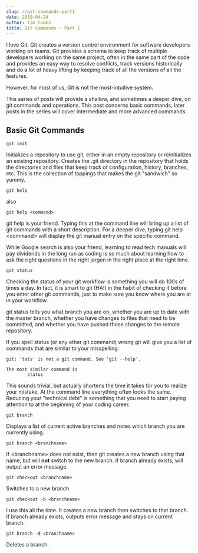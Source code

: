 ```yaml
---
slug: //git-commands-part1
date: 2019-04-24
author: Tim Combs
title: Git Commands - Part 1
---
```


I love Git. Git creates a version control environment for software developers working on teams. Git provides a schema to keep track of multiple developers working on the same project, often in the same part of the code and provides an easy way to resolve conflicts, track versions historically and do a lot of heavy lifting by keeping track of all the versions of all the features.

However, for most of us, Git is not the most-intuitive system.

This series of posts will provide a shallow, and sometimes a deeper dive, on git commands and operations. This post concerns basic commands, later posts in the series will cover intermediate and more advanced commands.

## Basic Git Commands

```
git init
```

Initializes a repository to use git, either in an empty repository or reinitializes an existing repository. Creates the .git directory in the repository that holds the directories and files that keep track of configuration, history, branches, etc. This is the collection of toppings that makes the git "sandwich" so yummy.


```
git help
```
also
```
git help <command> 
```

git help is your friend. Typing this at the command line will bring up a list of git commands with a short description. For a deeper dive, typing git help \<command\> will display the git manual entry on the specific command.

While Google search is also your friend, learning to read tech manuals will pay dividends in the long run as coding is so much about learning how to ask the right questions in the right jargon in the right place at the right time.


```
git status
```

Checking the status of your git workflow is something you will do 100s of times a day. In fact, it is smart to git (HA!) in the habit of checking it before you enter other git commands, just to make sure you know where you are at in your workflow.

git status tells you what branch you are on, whether you are up to date with the master branch, whether you have changes to files that need to be committed, and whether you have pushed those changes to the remote repository.

If you spell status (or any other git command) wrong git will give you a list of commands that are similar to your misspelling:
```
git: 'tats' is not a git command. See 'git --help'.

The most similar command is
        status
```
This sounds trivial, but actually shortens the time it takes for you to realize your mistake. At the command line everything often looks the same. Reducing your "technical debt" is something that you need to start paying attention to at the beginning of your coding career.

```
git branch
```

Displays a list of current active branches and notes which branch you are currently using.

```
git branch <branchname>
```

If \<branchname\> does not exist, then git creates a new branch using that name, but will **not** switch to the new branch. If branch already exists, will output an error message.

```
git checkout <branchname>
```

Switches to a new branch.

```
git checkout -b <branchname>
```

I use this all the time. It creates a new branch then switches to that branch. If branch already exists, outputs error message and stays on current branch.

```
git branch -d <branchname>
```

Deletes a branch.


